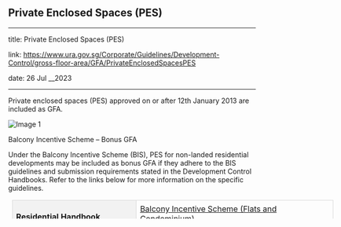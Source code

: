 ## Private Enclosed Spaces (PES)
---
title: Private Enclosed Spaces (PES)

link: https://www.ura.gov.sg/Corporate/Guidelines/Development-Control/gross-floor-area/GFA/PrivateEnclosedSpacesPES

date: 26 Jul __2023

---


Private enclosed spaces (PES) approved on or after 12th January 2013 are included as GFA.

![Image 1](https://www.ura.gov.sg/-/media/Corporate/Guidelines/Development-control/GFA/GFA-PES-Private-enclose-space_final.jpg?h=690&w=1000) 

Balcony Incentive Scheme – Bonus GFA

Under the Balcony Incentive Scheme (BIS), PES for non-landed residential developments may be included as bonus GFA if they adhere to the BIS guidelines and submission requirements stated in the Development Control Handbooks. Refer to the links below for more information on the specific guidelines.

<table border="1" cellspacing="0" cellpadding="0" width="622" style="width: 795px; margin-left: 5.65pt; border: none; height: 38px;"><tbody><tr style="height: 16.7pt;"><td valign="top" style="background: #f2f2f2; height: 16.7pt; width: 177.2pt; padding: 5.65pt; border: 1pt solid #d9d9d9; text-align: left;"><p style="margin-bottom: 0.0001pt;"><strong>Residential Handbook</strong></p><a></a></td><td valign="top" style="height: 16.7pt; width: 289.05pt; padding: 5.65pt; border-top: 1pt solid #d9d9d9; border-right: 1pt solid #d9d9d9; border-bottom: 1pt solid #d9d9d9; border-left: none; text-align: left;"><p style="margin: 0in 0.25in 0.0001pt 0in;"><a href="/Corporate/Guidelines/Development-Control/Residential/Flats-Condominiums/Balconies-PES-PRT" target="_blank">Balcony Incentive Scheme (Flats and Condominium)</a></p></td></tr></tbody></table>

 



